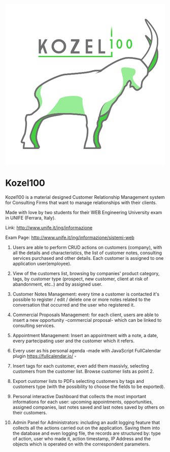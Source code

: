 ![Alt Text](https://raw.githubusercontent.com/RaffaeleGalliera/Kozel100/master/src/main/webapp/resources/logo.png)
# Kozel100

Kozel100 is a material designed Customer Relationship Management system for Consulting Firms that want to manage relationships with their clients.

Made with love by two students for their WEB Engineering University exam in UNIFE (Ferrara, Italy). 

Link: http://www.unife.it/ing/informazione 

Exam Page: http://www.unife.it/ing/informazione/sistemi-web

1. Users are able to perform CRUD actions on customers (company), with all the details and characteristics, the list of customer notes,  consulting services purchased and other details. Each customer is assigned to one application user(employee).

2. View of the customers list, browsing by companies' product category, tags, by customer type (prospect, new customer, client at risk of abandonment, etc..) and by assigned user.

3. Customer Notes Management: every time a customer is contacted it's possible to register / edit / delete one or more notes related to the conversation that occurred and the user who registered it.

4. Commercial Proposals Management: for each client, users are able to insert a new opportunity -commercial proposal- which can be linked to consulting services.

5. Appointment Management: Insert an appointment with a note, a date, every partecipating user and the customer which it refers.

6. Every user as his personal agenda  -made with JavaScript FullCalendar plugin https://fullcalendar.io/ - 

7. Insert tags for each customer, even add them massivly, selecting customers from the customer list. Browse customer lists as point 2.

8. Export customer lists to PDFs selecting customers by tags and customers type (with the possibility to choose the fields to be exported).

9. Personal interactive Dashboard that collects the most important informations for each user: upcoming appointments, opportunities, assigned companies, last notes saved and last notes saved by others on their customers.

10. Admin Panel for Administrators: including an audit logging feature that collects all the actions carried out on the application. Saving them into the database and even logging file, the records are structured by: type of action, user who made it, action timestamp, IP Address and the objects which is operated on with the correspondent parameters.
